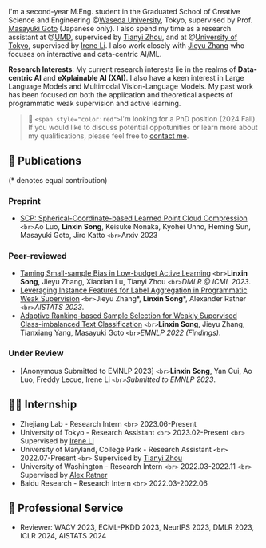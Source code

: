 I'm a second-year M.Eng. student in the Graduated School of Creative Science and Engineering @[Waseda University](https://www.waseda.jp/top/en/), Tokyo, supervised by Prof. [Masayuki Goto](http://www.it.mgmt.waseda.ac.jp/) (Japanese only). I also spend my time as a research assistant at @[UMD](https://www.umd.edu/), supervised by [Tianyi Zhou](https://tianyizhou.github.io/), and at @[University of Tokyo](https://www.u-tokyo.ac.jp/en/), supervised by [Irene Li](https://ireneli.eu/). I also work closely with [Jieyu Zhang](https://jieyuz2.github.io/) who focuses on interactive and data-centric AI/ML.

**Research Interests**: My current research interests lie in the realms of **Data-centric AI** and **eXplainable AI (XAI)**. I also have a keen interest in Large Language Models and Multimodal Vision-Language Models. My past work has been focused on both the application and theoretical aspects of programmatic weak supervision and active learning.

> 📢 `<span style="color:red">`I'm looking for a PhD position (2024 Fall). If you would like to discuss potential oppotunities or learn more about my qualifications, please feel free to [contact me](mailto:songlx.imse.gt@ruri.waseda.jp).

## 📝 Publications

(\* denotes equal contribution)

### Preprint

- [SCP: Spherical-Coordinate-based Learned Point Cloud Compression](https://arxiv.org/abs/2308.12535)
  `<br>`Ao Luo, **Linxin Song**, Keisuke Nonaka, Kyohei Unno, Heming Sun, Masayuki Goto, Jiro Katto
  `<br>`Arxiv 2023

### Peer-reviewed

- [Taming Small-sample Bias in Low-budget Active Learning](https://arxiv.org/abs/2306.11056)
  `<br>`**Linxin Song**, Jieyu Zhang, Xiaotian Lu, Tianyi Zhou
  `<br>`*DMLR @ ICML 2023*.
- [Leveraging Instance Features for Label Aggregation in Programmatic Weak Supervision](https://proceedings.mlr.press/v206/zhang23a.html)
  `<br>`Jieyu Zhang\*, **Linxin Song**\*, Alexander Ratner
  `<br>`*AISTATS 2023*.
- [Adaptive Ranking-based Sample Selection for Weakly Supervised Class-imbalanced Text Classification](https://aclanthology.org/2022.findings-emnlp.119/)
  `<br>`**Linxin Song**, Jieyu Zhang, Tianxiang Yang, Masayuki Goto
  `<br>`*EMNLP 2022 (Findings)*.

### Under Review

- [Anonymous Submitted to EMNLP 2023]
  `<br>`**Linxin Song**, Yan Cui, Ao Luo, Freddy Lecue, Irene Li
  `<br>`*Submitted to EMNLP 2023*.

## 👨‍💻 Internship

- Zhejiang Lab - Research Intern
  `<br>` 2023.06-Present
- University of Tokyo - Research Assistant
  `<br>` 2023.02-Present
  `<br>` Supervised by [Irene Li](https://ireneli.eu/)
- University of Maryland, College Park - Research Assistant
  `<br>` 2022.07-Present
  `<br>` Supervised by [Tianyi Zhou](https://tianyizhou.github.io/)
- University of Washington - Research Intern
  `<br>` 2022.03-2022.11
  `<br>` Supervised by [Alex Ratner](https://ajratner.github.io/)
- Baidu Research - Research Intern
  `<br>` 2022.03-2022.06

## 🏅 Professional Service

- Reviewer: WACV 2023, ECML-PKDD 2023, NeurIPS 2023, DMLR 2023, ICLR 2024, AISTATS 2024
